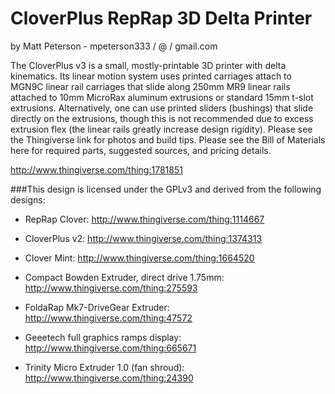 # CloverPlus RepRap 3D Delta Printer
by Matt Peterson - mpeterson333 / @ / gmail.com

The CloverPlus v3 is a small, mostly-printable 3D printer with delta kinematics. Its linear motion system uses printed carriages attach to MGN9C linear rail carriages that slide along 250mm MR9 linear rails attached to 10mm MicroRax aluminum extrusions or standard 15mm t-slot extrusions.  Alternatively, one can use printed sliders (bushings) that slide directly on the extrusions, though this is not recommended due to excess extrusion flex (the linear rails greatly increase design rigidity).  Please see the Thingiverse link for photos and build tips.  Please see the Bill of Materials here for required parts, suggested sources, and pricing details.

http://www.thingiverse.com/thing:1781851

###This design is licensed under the GPLv3 and derived from the following designs:

* RepRap Clover: http://www.thingiverse.com/thing:1114667

* CloverPlus v2: http://www.thingiverse.com/thing:1374313

* Clover Mint: http://www.thingiverse.com/thing:1664520

* Compact Bowden Extruder, direct drive 1.75mm: http://www.thingiverse.com/thing:275593

* FoldaRap Mk7-DriveGear Extruder: http://www.thingiverse.com/thing:47572

* Geeetech full graphics ramps display: http://www.thingiverse.com/thing:665671

* Trinity Micro Extruder 1.0 (fan shroud): http://www.thingiverse.com/thing:24390

